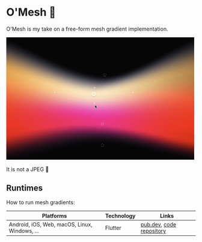 # O'Mesh 🎨

O'Mesh is my take on a free-form mesh gradient implementation.

<img src="doc/assets/color_fun.jpg" width="500">

It is not a JPEG 🌭

## Runtimes

How to run mesh gradients:

|Platforms|Technology|Links|
|--|--|--|
|Android, iOS, Web, macOS, Linux, Windows, ...| Flutter | [pub.dev](https://pub.dev/packages/mesh), [code repository](https://github.com/renancaraujo/omesh/tree/main/packages/mesh) |